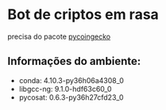 # Bot de criptos em rasa

precisa do pacote [pycoingecko](https://anaconda.org/conda-forge/pycoingecko)

## Informações do ambiente:

  - conda:     4.10.3-py36h06a4308_0
  - libgcc-ng: 9.1.0-hdf63c60_0
  - pycosat:   0.6.3-py36h27cfd23_0 
